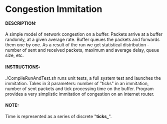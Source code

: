 # Congestion Immitation
#### DESCRIPTION:

A simple model of network congestion on a buffer. Packets arrive at a buffer randomly, at a given average rate. Buffer queues the packets and forwards them one by one.
As a result of the run we get statistical distribution - number of sent and received packets, maximum and average delay, queue size, etc.

#### INSTRUCTIONS:

./CompileRunAndTest.sh runs unit tests, a full system test and launches the immitation. Takes in 3 parameters: number of "ticks" in an immitation, number of sent packets and tick processing time on the buffer. 
Program provides a very simplistic immitation of congestion on an internet router.

#### NOTE:

Time is represented as a series of discrete "**ticks_**".
